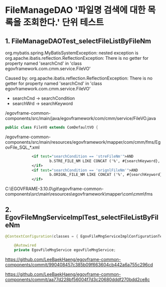 # FileManageDAO '파일명 검색에 대한 목록을 조회한다.' 단위 테스트

## 1. FileManageDAOTest_selectFileListByFileNm

org.mybatis.spring.MyBatisSystemException: nested exception is org.apache.ibatis.reflection.ReflectionException: There is no getter for property named 'searchCnd' in 'class egovframework.com.cmm.service.FileVO'

Caused by: org.apache.ibatis.reflection.ReflectionException: There is no getter for property named 'searchCnd' in 'class egovframework.com.cmm.service.FileVO'

- searchCnd -> searchCondition
- searchWrd -> searchKeyword

/egovframe-common-components/src/main/java/egovframework/com/cmm/service/FileVO.java
```java
public class FileVO extends ComDefaultVO {
```

/egovframe-common-components/src/main/resources/egovframework/mapper/com/cmm/fms/EgovFile_SQL_*.xml
```xml
			<if test="searchCondition == 'streFileNm'">AND
					b.STRE_FILE_NM LIKE CONCAT ('%', #{searchKeyword},'%') 		
			</if>
			<if test="searchCondition == 'orignlFileNm'">AND
					b.ORIGNL_FILE_NM LIKE CONCAT ('%', #{searchKeyword},'%') 		
			</if>
```

C:\EGOVFRAME-3.10.0\git\egovframe-common-components\src\main\resources\egovframework\mapper\com\cmm\fms

## 2. EgovFileMngServiceImplTest_selectFileListByFileNm

```java
@ContextConfiguration(classes = { EgovFileMngServiceImplConfigurationTest.class })

	@Autowired
	private EgovFileMngService egovFileMngService;
```

<https://github.com/LeeBaekHaeng/egovframe-common-components/commit/990408457c385b09f663604cb442a6a755c296cd>

<https://github.com/LeeBaekHaeng/egovframe-common-components/commit/aa77d228bf56004f7d3c20680dddf270bdd2ce8c>
